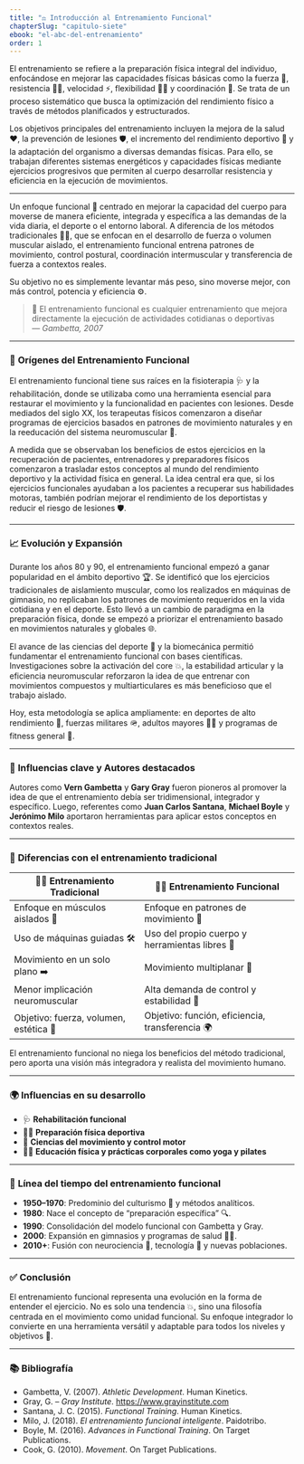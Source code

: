 ```yaml
---
title: "⚖️ Introducción al Entrenamiento Funcional"
chapterSlug: "capitulo-siete"
ebook: "el-abc-del-entrenamiento"
order: 1
---
```


El entrenamiento se refiere a la preparación física integral del individuo, enfocándose en mejorar las capacidades físicas básicas como la fuerza 💪, resistencia 🏃‍♂️, velocidad ⚡, flexibilidad 🤸‍♀️ y coordinación 🎯. Se trata de un proceso sistemático que busca la optimización del rendimiento físico a través de métodos planificados y estructurados.

Los objetivos principales del entrenamiento incluyen la mejora de la salud ❤️, la prevención de lesiones 🛡️, el incremento del rendimiento deportivo 🥇 y la adaptación del organismo a diversas demandas físicas. Para ello, se trabajan diferentes sistemas energéticos y capacidades físicas mediante ejercicios progresivos que permiten al cuerpo desarrollar resistencia y eficiencia en la ejecución de movimientos.

---

Un enfoque funcional 🧠 centrado en mejorar la capacidad del cuerpo para moverse de manera eficiente, integrada y específica a las demandas de la vida diaria, el deporte o el entorno laboral. A diferencia de los métodos tradicionales 🏋️‍♀️, que se enfocan en el desarrollo de fuerza o volumen muscular aislado, el entrenamiento funcional entrena patrones de movimiento, control postural, coordinación intermuscular y transferencia de fuerza a contextos reales.

Su objetivo no es simplemente levantar más peso, sino moverse mejor, con más control, potencia y eficiencia ⚙️.

> 💬 El entrenamiento funcional es cualquier entrenamiento que mejora directamente la ejecución de actividades cotidianas o deportivas  
> — *Gambetta, 2007*

---

### 🧬 **Orígenes del Entrenamiento Funcional**

El entrenamiento funcional tiene sus raíces en la fisioterapia 🩺 y la rehabilitación, donde se utilizaba como una herramienta esencial para restaurar el movimiento y la funcionalidad en pacientes con lesiones. Desde mediados del siglo XX, los terapeutas físicos comenzaron a diseñar programas de ejercicios basados en patrones de movimiento naturales y en la reeducación del sistema neuromuscular 🧠.

A medida que se observaban los beneficios de estos ejercicios en la recuperación de pacientes, entrenadores y preparadores físicos comenzaron a trasladar estos conceptos al mundo del rendimiento deportivo y la actividad física en general. La idea central era que, si los ejercicios funcionales ayudaban a los pacientes a recuperar sus habilidades motoras, también podrían mejorar el rendimiento de los deportistas y reducir el riesgo de lesiones 🛡️.

---

### 📈 **Evolución y Expansión**

Durante los años 80 y 90, el entrenamiento funcional empezó a ganar popularidad en el ámbito deportivo 🏆. Se identificó que los ejercicios tradicionales de aislamiento muscular, como los realizados en máquinas de gimnasio, no replicaban los patrones de movimiento requeridos en la vida cotidiana y en el deporte. Esto llevó a un cambio de paradigma en la preparación física, donde se empezó a priorizar el entrenamiento basado en movimientos naturales y globales 🌐.

El avance de las ciencias del deporte 🧪 y la biomecánica permitió fundamentar el entrenamiento funcional con bases científicas. Investigaciones sobre la activación del core 💥, la estabilidad articular y la eficiencia neuromuscular reforzaron la idea de que entrenar con movimientos compuestos y multiarticulares es más beneficioso que el trabajo aislado.

Hoy, esta metodología se aplica ampliamente: en deportes de alto rendimiento 🥇, fuerzas militares 🪖, adultos mayores 👵👴 y programas de fitness general 💪.

---

### 🧠 **Influencias clave y Autores destacados**

Autores como **Vern Gambetta** y **Gary Gray** fueron pioneros al promover la idea de que el entrenamiento debía ser tridimensional, integrador y específico. Luego, referentes como **Juan Carlos Santana**, **Michael Boyle** y **Jerónimo Milo** aportaron herramientas para aplicar estos conceptos en contextos reales.

---

### 🔁 **Diferencias con el entrenamiento tradicional**

| 🏋️‍♂️ Entrenamiento Tradicional | 🤸‍♀️ Entrenamiento Funcional |
| ------------------------------ | ---------------------------- |
| Enfoque en músculos aislados 🧩 | Enfoque en patrones de movimiento 🔄 |
| Uso de máquinas guiadas 🛠️ | Uso del propio cuerpo y herramientas libres 🧱 |
| Movimiento en un solo plano ➡️ | Movimiento multiplanar 🔀 |
| Menor implicación neuromuscular | Alta demanda de control y estabilidad 🎯 |
| Objetivo: fuerza, volumen, estética 💪 | Objetivo: función, eficiencia, transferencia 🌍 |

El entrenamiento funcional no niega los beneficios del método tradicional, pero aporta una visión más integradora y realista del movimiento humano.

---

### 🌍 **Influencias en su desarrollo**

- 🩺 **Rehabilitación funcional**  
- 🏃‍♀️ **Preparación física deportiva**  
- 🧠 **Ciencias del movimiento y control motor**  
- 🧘‍♂️ **Educación física y prácticas corporales como yoga y pilates**

---

### 📆 **Línea del tiempo del entrenamiento funcional**

- **1950–1970**: Predominio del culturismo 💪 y métodos analíticos.
- **1980**: Nace el concepto de “preparación específica” 🔍.
- **1990**: Consolidación del modelo funcional con Gambetta y Gray.
- **2000**: Expansión en gimnasios y programas de salud 🧘‍♀️.
- **2010+**: Fusión con neurociencia 🧠, tecnología 📱 y nuevas poblaciones.

---

### ✅ **Conclusión**

El entrenamiento funcional representa una evolución en la forma de entender el ejercicio. No es solo una tendencia 💥, sino una filosofía centrada en el movimiento como unidad funcional. Su enfoque integrador lo convierte en una herramienta versátil y adaptable para todos los niveles y objetivos 🧭.

---

### 📚 **Bibliografía**

- Gambetta, V. (2007). *Athletic Development*. Human Kinetics.  
- Gray, G. – *Gray Institute*. https://www.grayinstitute.com  
- Santana, J. C. (2015). *Functional Training*. Human Kinetics.  
- Milo, J. (2018). *El entrenamiento funcional inteligente*. Paidotribo.  
- Boyle, M. (2016). *Advances in Functional Training*. On Target Publications.  
- Cook, G. (2010). *Movement*. On Target Publications.
